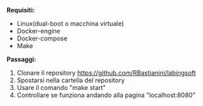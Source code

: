 **Requisiti:**

- Linux(dual-boot o macchina virtuale)
- Docker-engine
- Docker-compose
- Make

**Passaggi:**
1. Clonare il repository https://github.com/RBastianini/labingsoft
2. Spostarsi nella cartella del repository
3. Usare il comando "make start"
4. Controllare se funziona andando alla pagina "localhost:8080"
